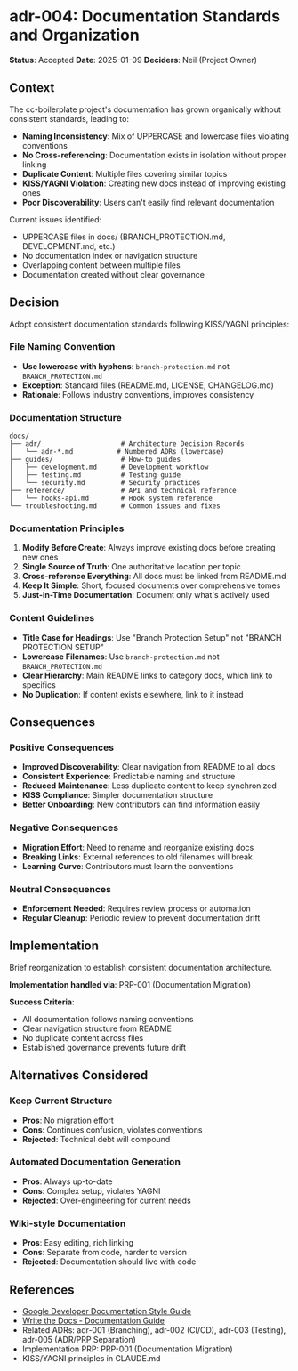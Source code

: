 # adr-004: Documentation Standards and Organization

**Status**: Accepted
**Date**: 2025-01-09
**Deciders**: Neil (Project Owner)

## Context

The cc-boilerplate project's documentation has grown organically without consistent standards, leading to:

- **Naming Inconsistency**: Mix of UPPERCASE and lowercase files violating conventions
- **No Cross-referencing**: Documentation exists in isolation without proper linking
- **Duplicate Content**: Multiple files covering similar topics
- **KISS/YAGNI Violation**: Creating new docs instead of improving existing ones
- **Poor Discoverability**: Users can't easily find relevant documentation

Current issues identified:

- UPPERCASE files in docs/ (BRANCH_PROTECTION.md, DEVELOPMENT.md, etc.)
- No documentation index or navigation structure
- Overlapping content between multiple files
- Documentation created without clear governance

## Decision

Adopt consistent documentation standards following KISS/YAGNI principles:

### File Naming Convention

- **Use lowercase with hyphens**: `branch-protection.md` not `BRANCH_PROTECTION.md`
- **Exception**: Standard files (README.md, LICENSE, CHANGELOG.md)
- **Rationale**: Follows industry conventions, improves consistency

### Documentation Structure

```
docs/
├── adr/                    # Architecture Decision Records
│   └── adr-*.md           # Numbered ADRs (lowercase)
├── guides/                 # How-to guides
│   ├── development.md      # Development workflow
│   ├── testing.md          # Testing guide
│   └── security.md         # Security practices
├── reference/              # API and technical reference
│   └── hooks-api.md        # Hook system reference
└── troubleshooting.md      # Common issues and fixes
```

### Documentation Principles

1. **Modify Before Create**: Always improve existing docs before creating new ones
2. **Single Source of Truth**: One authoritative location per topic
3. **Cross-reference Everything**: All docs must be linked from README.md
4. **Keep It Simple**: Short, focused documents over comprehensive tomes
5. **Just-in-Time Documentation**: Document only what's actively used

### Content Guidelines

- **Title Case for Headings**: Use "Branch Protection Setup" not "BRANCH PROTECTION SETUP"
- **Lowercase Filenames**: Use `branch-protection.md` not `BRANCH_PROTECTION.md`
- **Clear Hierarchy**: Main README links to category docs, which link to specifics
- **No Duplication**: If content exists elsewhere, link to it instead

## Consequences

### Positive Consequences

- **Improved Discoverability**: Clear navigation from README to all docs
- **Consistent Experience**: Predictable naming and structure
- **Reduced Maintenance**: Less duplicate content to keep synchronized
- **KISS Compliance**: Simpler documentation structure
- **Better Onboarding**: New contributors can find information easily

### Negative Consequences

- **Migration Effort**: Need to rename and reorganize existing docs
- **Breaking Links**: External references to old filenames will break
- **Learning Curve**: Contributors must learn the conventions

### Neutral Consequences

- **Enforcement Needed**: Requires review process or automation
- **Regular Cleanup**: Periodic review to prevent documentation drift

## Implementation

Brief reorganization to establish consistent documentation architecture.

**Implementation handled via**: PRP-001 (Documentation Migration)

**Success Criteria**:

- All documentation follows naming conventions
- Clear navigation structure from README
- No duplicate content across files
- Established governance prevents future drift

## Alternatives Considered

### Keep Current Structure

- **Pros**: No migration effort
- **Cons**: Continues confusion, violates conventions
- **Rejected**: Technical debt will compound

### Automated Documentation Generation

- **Pros**: Always up-to-date
- **Cons**: Complex setup, violates YAGNI
- **Rejected**: Over-engineering for current needs

### Wiki-style Documentation

- **Pros**: Easy editing, rich linking
- **Cons**: Separate from code, harder to version
- **Rejected**: Documentation should live with code

## References

- [Google Developer Documentation Style Guide](https://developers.google.com/style)
- [Write the Docs - Documentation Guide](https://www.writethedocs.org/guide/)
- Related ADRs: adr-001 (Branching), adr-002 (CI/CD), adr-003 (Testing), adr-005 (ADR/PRP Separation)
- Implementation PRP: PRP-001 (Documentation Migration)
- KISS/YAGNI principles in CLAUDE.md
